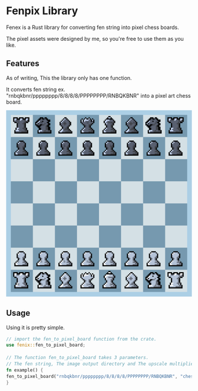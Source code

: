 # Fenpix Library

Fenex is a Rust library for converting fen string into pixel chess boards.

The pixel assets were designed by me, so you're free to use them as you like.

## Features

As of writing, This the library only has one function.

It converts fen string ex. "rnbqkbnr/pppppppp/8/8/8/8/PPPPPPPP/RNBQKBNR" into a pixel art chess board.

![Pixel Board](chess_board.png)

## Usage

Using it is pretty simple.

```rust
// import the fen_to_pixel_board function from the crate.
use fenix::fen_to_pixel_board;

// The function fen_to_pixel_board takes 3 parameters.
// The fen string, The image output directory and The upscale multiplier.
fn example() {
fen_to_pixel_board("rnbqkbnr/pppppppp/8/8/8/8/PPPPPPPP/RNBQKBNR", "chess_board.png", 1);
}




```
